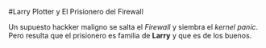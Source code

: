 #Larry Plotter y El Prisionero del Firewall

Un supuesto hackker maligno se salta el *Firewall* y siembra el *kernel panic*.
Pero resulta que el prisionero es familia de **Larry** y que es de los buenos.
